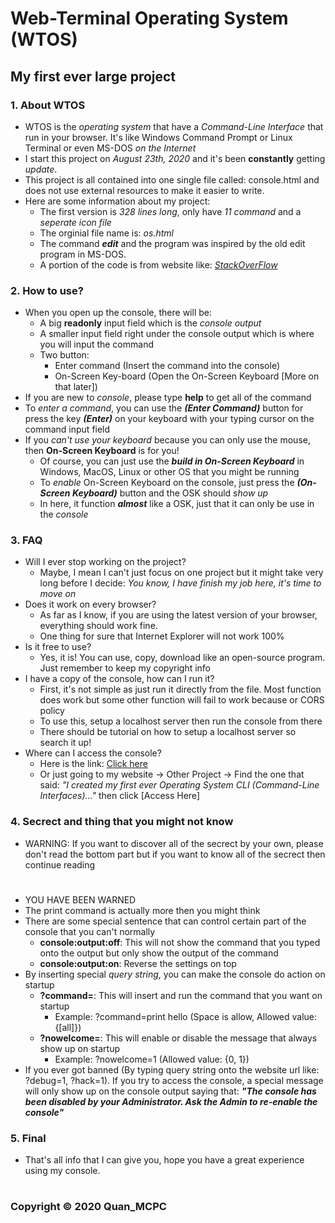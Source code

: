 # Web-Terminal Operating System (WTOS)
## My first ever large project
### 1. About WTOS
* WTOS is the *operating system* that have a *Command-Line Interface* that run in your browser. It's like Windows Command Prompt or Linux Terminal or even MS-DOS *on the Internet*
* I start this project on *August 23th, 2020* and it's been __constantly__ getting *update*.
* This project is all contained into one single file called: console.html and does not use external resources to make it easier to write.
* Here are some information about my project:
    * The first version is *328 lines long*, only have *11 command* and a *seperate icon file*
    * The orginial file name is: *os.html*
    * The command *__edit__* and the program was inspired by the old edit program in MS-DOS.
    * A portion of the code is from website like: [*StackOverFlow*](https://stackoverflow.com)
### 2. How to use?
* When you open up the console, there will be: 
    * A big __readonly__ input field which is the *console output*
    * A smaller input field right under the console output which is where you will input the command
    * Two button:
        * Enter command (Insert the command into the console)
        * On-Screen Key-board (Open the On-Screen Keyboard [More on that later])
* If you are new to *console*, please type __help__ to get all of the command
* To *enter a command*, you can use the *__(Enter Command)__* button for press the key *__(Enter)__* on your keyboard with your typing cursor on the command input field
* If you *can't use your keyboard* because you can only use the mouse, then __On-Screen Keyboard__ is for you!
    * Of course, you can just use the *__build in On-Screen Keyboard__* in Windows, MacOS, Linux or other OS that you might be running
    * To *enable* On-Screen Keyboard on the console, just press the *__(On-Screen Keyboard)__* button and the OSK should *show up*
    * In here, it function *__almost__* like a OSK, just that it can only be use in the *console*
### 3. FAQ
* Will I ever stop working on the project?
    * Maybe, I mean I can't just focus on one project but it might take very long before I decide: *You know, I have finish my job here, it's time to move on*
* Does it work on every browser?
    * As far as I know, if you are using the latest version of your browser, everything should work fine.
    * One thing for sure that Internet Explorer will not work 100%
* Is it free to use?
    * Yes, it is! You can use, copy, download like an open-source program. Just remember to keep my copyright info
* I have a copy of the console, how can I run it?
    * First, it's not simple as just run it directly from the file. Most function does work but some other function will fail to work because or CORS policy
    * To use this, setup a localhost server then run the console from there
    * There should be tutorial on how to setup a localhost server so search it up!
* Where can I access the console?
    * Here is the link: [Click here](https://quanmcpc.github.io/other_project/console)
    * Or just going to my website -> Other Project -> Find the one that said: *"I created my first ever Operating System CLI (Command-Line Interfaces)..."* then click [Access Here]
### 4. Secrect and thing that you might not know
* WARNING: If you want to discover all of the secrect by your own, please don't read the bottom part but if you want to know all of the secrect then continue reading
#
#
#
#
#
* YOU HAVE BEEN WARNED
* The print command is actually more then you might think
* There are some special sentence that can control certain part of the console that you can't normally
    * __console:output:off__: This will not show the command that you typed onto the output but only show the output of the command
    * __console:output:on__: Reverse the settings on top
* By inserting special *query string*, you can make the console do action on startup
    * __?command=__: This will insert and run the command that you want on startup
        * Example: ?command=print hello (Space is allow, Allowed value: {[all]})
    * __?nowelcome=__: This will enable or disable the message that always show up on startup
        * Example: ?nowelcome=1 (Allowed value: {0, 1})
* If you ever got banned (By typing query string onto the website url like: ?debug=1, ?hack=1). If you try to access the console, a special message will only show up on the console output saying that: *__"The console has been disabled by your Administrator. Ask the Admin to re-enable the console"__*
### 5. Final
* That's all info that I can give you, hope you have a great experience using my console.
#
### Copyright &copy; 2020 Quan_MCPC